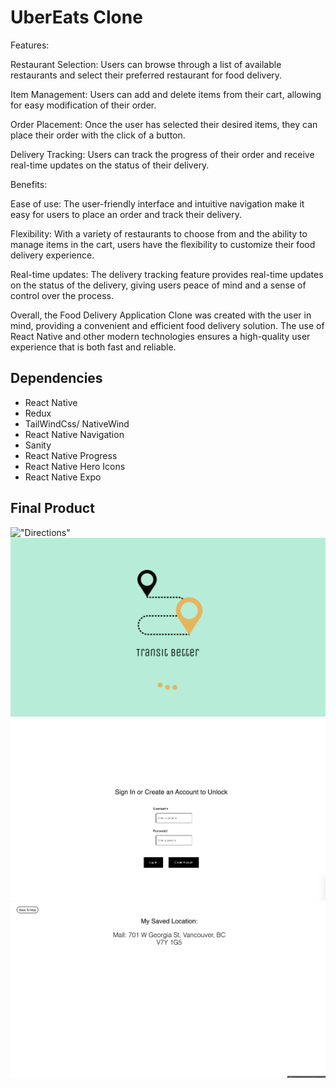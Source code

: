 # UberEats Clone

Features:

Restaurant Selection: Users can browse through a list of available restaurants and select their preferred restaurant for food delivery.

Item Management: Users can add and delete items from their cart, allowing for easy modification of their order.

Order Placement: Once the user has selected their desired items, they can place their order with the click of a button.

Delivery Tracking: Users can track the progress of their order and receive real-time updates on the status of their delivery.

Benefits:

Ease of use: The user-friendly interface and intuitive navigation make it easy for users to place an order and track their delivery.

Flexibility: With a variety of restaurants to choose from and the ability to manage items in the cart, users have the flexibility to customize their food delivery experience.

Real-time updates: The delivery tracking feature provides real-time updates on the status of the delivery, giving users peace of mind and a sense of control over the process.

Overall, the Food Delivery Application Clone was created with the user in mind, providing a convenient and efficient food delivery solution. The use of React Native and other modern technologies ensures a high-quality user experience that is both fast and reliable.

## Dependencies

- React Native
- Redux
- TailWindCss/ NativeWind 
- React Native Navigation
- Sanity 
- React Native Progress
- React Native Hero Icons
- React Native Expo

## Final Product 

!["Directions"](https://github.com/lalafang33/Transit-Better/blob/main/img/Directions.png)
!["Landing Page"](https://github.com/lalafang33/Transit-Better/blob/main/img/Landing%20Page.png)
!["Login Page"](https://github.com/lalafang33/Transit-Better/blob/main/img/Login%20page.png)
!["Saved Addresses"](https://github.com/lalafang33/Transit-Better/blob/main/img/Saved%20Address.png)